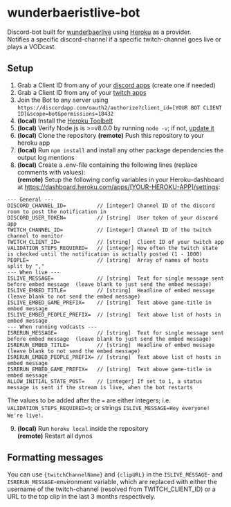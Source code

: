 # wunderbaeristlive-bot

Discord-bot built for [wunderbaerlive](https://www.twitch.tv/wunderbaerlive) using [Heroku](https://dashboard.heroku.com) as a provider.  
Notifies a specific discord-channel if a specific twitch-channel goes live or plays a VODcast.

## Setup

1. Grab a Client ID from any of your [discord apps](https://discordapp.com/developers/applications/me) (create one if needed)
2. Grab a Client ID from any of your [twitch apps](https://dev.twitch.tv/dashboard/apps)
3. Join the Bot to any server using `https://discordapp.com/oauth2/authorize?client_id=[YOUR BOT CLIENT ID]&scope=bot&permissions=18432`
4. **(local)** Install the [Heroku Toolbelt](https://devcenter.heroku.com/articles/heroku-cli)
5. **(local)** Verify Node.js is >=v8.0.0 by running `node -v`; if not, [update it](https://nodejs.org/en/)
6. **(local)** Clone the repository
   **(remote)** Push this repository to your heroku app
7. **(local)** Run `npm install` and install any other package dependencies the output log mentions
8. **(local)** Create a .env-file containing the following lines (replace comments with values):  
   **(remote)** Setup the following config variables in your Heroku-dashboard at https://dashboard.heroku.com/apps/[YOUR-HEROKU-APP]/settings:
```
--- General ---
DISCORD_CHANNEL_ID=          // [integer] Channel ID of the discord room to post the notification in
DISCORD_USER_TOKEN=          // [string]  User token of your discord app
TWITCH_CHANNEL_ID=           // [integer] Channel ID of the twitch channel to monitor
TWITCH_CLIENT_ID=            // [string]  Client ID of your twitch app
VALIDATION_STEPS_REQUIRED=   // [integer] How often the twitch state is checked until the notification is actially posted (1 - 1000)
PEOPLE=                      // [string]  Array of names of hosts split by ","
--- When live ---
ISLIVE_MESSAGE=              // [string]  Text for single message sent before embed message  (leave blank to just send the embed message)
ISLIVE_EMBED_TITLE=          // [string]  Headline of embed message (leave blank to not send the embed message)
ISLIVE_EMBED_GAME_PREFIX=    // [string]  Text above game-title in embed message
ISLIVE_EMBED_PEOPLE_PREFIX=  // [string]  Text above list of hosts in embed message
--- When running vodcasts ---
ISRERUN_MESSAGE=             // [string]  Text for single message sent before embed message  (leave blank to just send the embed message)
ISRERUN_EMBED_TITLE=         // [string]  Headline of embed message (leave blank to not send the embed message)
ISRERUN_EMBED_PEOPLE_PREFIX= // [string]  Text above list of hosts in embed message
ISRERUN_EMBED_GAME_PREFIX=   // [string]  Text above game-title in embed message
ALLOW_INITIAL_STATE_POST=    // [integer] If set to 1, a status message is sent if the stream is live, when the bot restarts
```
The values to be added after the `=` are either integers; i.e. `VALIDATION_STEPS_REQUIRED=5`; or strings `ISLIVE_MESSAGE=Hey everyone! We're live!`.

9. **(local)** Run `heroku local` inside the repository  
   **(remote)** Restart all dynos

## Formatting messages

You can use `{twitchChannelName}` and `{clipURL}` in the `ISLIVE_MESSAGE`- and `ISRERUN_MESSAGE`-environment variable, which are replaced with either the username of the twitch-channel (resolved from TWITCH_CLIENT_ID) or a URL to the top clip in the last 3 months respectively.